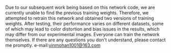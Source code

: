   Due to our subsequent work being based on this network code, we are currently unable to find the previous training weights. Therefore, we attempted to retrain this network and obtained two versions of training weights. After testing, their performance varies on different datasets, some of which may lead to color distortion and bias issues in the results, which may differ from our experimental images.
  Everyone can train the network themselves. If there are any questions you don't understand, please contact me promptly. 
  e-mail:yinmohan1001@163.com
